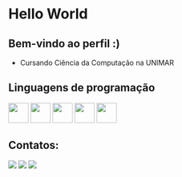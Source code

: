 # Hello World
## Bem-vindo ao perfil  :)
- Cursando Ciência da Computação na UNIMAR
## Linguagens de programação
  
<img src = "https://cdn.jsdelivr.net/gh/devicons/devicon/icons/python/python-original.svg" width="40" height="40" /> <img src="https://cdn.jsdelivr.net/gh/devicons/devicon@latest/icons/csharp/csharp-original.svg" width="40" height="40" />
<img src="https://cdn.jsdelivr.net/gh/devicons/devicon@latest/icons/html5/html5-original-wordmark.svg" width="40" height="40"/>   <img src="https://cdn.jsdelivr.net/gh/devicons/devicon@latest/icons/css3/css3-original-wordmark.svg" width="40" height="40" /> <img src="https://cdn.jsdelivr.net/gh/devicons/devicon@latest/icons/javascript/javascript-original.svg" width="40" height="40" />
          
          
  
 ## Contatos:
 <div>
 <a href = "mailto:Oliveira.msilva22@gmail.com" ><img loading="lazy" src="https://img.shields.io/badge/Gmail-D14836?style=for-the-badge&logo=gmail&logoColor=white" target="_blank"></a>  
 <a href="https://www.instagram.com/matheusolisilv_/" target="_blank"><img loading="lazy" src="https://img.shields.io/badge/-Instagram-%23E4405F?style=for-the-badge&logo=instagram&logoColor=white" target="_blank"></a>
 <a href="https://www.linkedin.com/in/matheus-silva-oliveira-427b8727a/" target="_blank"><img loading="lazy" src="https://img.shields.io/badge/-LinkedIn-%230077B5?style=for-the-badge&logo=linkedin&logoColor=white" target="_blank"></a>   
</div>
  

<!---
MathSilvaOliveira/MathSilvaOliveira is a ✨ special ✨ repository because its `README.md` (this file) appears on your GitHub profile.
You can click the Preview link to take a look at your changes.
--->
